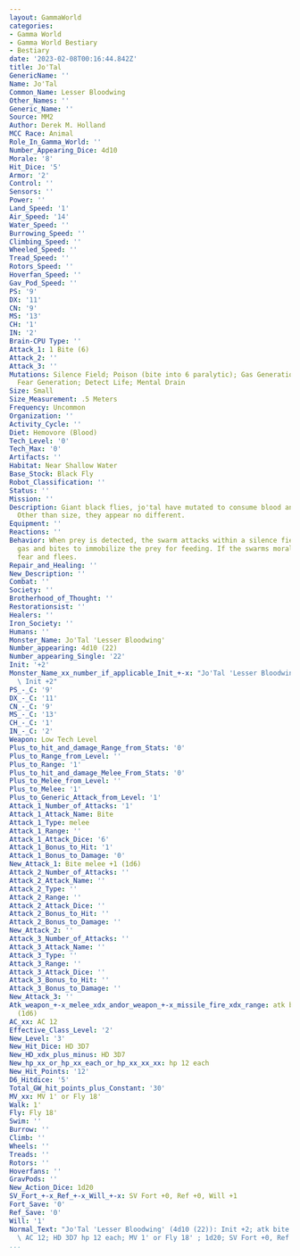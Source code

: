 ```yaml
---
layout: GammaWorld
categories:
- Gamma World
- Gamma World Bestiary
- Bestiary
date: '2023-02-08T00:16:44.842Z'
title: Jo'Tal
GenericName: ''
Name: Jo'Tal
Common_Name: Lesser Bloodwing
Other_Names: ''
Generic_Name: ''
Source: MM2
Author: Derek M. Holland
MCC Race: Animal
Role_In_Gamma_World: ''
Number_Appearing_Dice: 4d10
Morale: '8'
Hit_Dice: '5'
Armor: '2'
Control: ''
Sensors: ''
Power: ''
Land_Speed: '1'
Air_Speed: '14'
Water_Speed: ''
Burrowing_Speed: ''
Climbing_Speed: ''
Wheeled_Speed: ''
Tread_Speed: ''
Rotors_Speed: ''
Hoverfan_Speed: ''
Gav_Pod_Speed: ''
PS: '9'
DX: '11'
CN: '9'
MS: '13'
CH: '1'
IN: '2'
Brain-CPU Type: ''
Attack_1: 1 Bite (6)
Attack_2: ''
Attack_3: ''
Mutations: Silence Field; Poison (bite into 6 paralytic); Gas Generation (blinding);
  Fear Generation; Detect Life; Mental Drain
Size: Small
Size_Measurement: .5 Meters
Frequency: Uncommon
Organization: ''
Activity_Cycle: ''
Diet: Hemovore (Blood)
Tech_Level: '0'
Tech_Max: '0'
Artifacts: ''
Habitat: Near Shallow Water
Base_Stock: Black Fly
Robot_Classification: ''
Status: ''
Mission: ''
Description: Giant black flies, jo'tal have mutated to consume blood and intelligence.
  Other than size, they appear no different.
Equipment: ''
Reactions: ''
Behavior: When prey is detected, the swarm attacks within a silence field. They use
  gas and bites to immobilize the prey for feeding. If the swarms moral fails it generates
  fear and flees.
Repair_and_Healing: ''
New_Description: ''
Combat: ''
Society: ''
Brotherhood_of_Thought: ''
Restorationsist: ''
Healers: ''
Iron_Society: ''
Humans: ''
Monster_Name: Jo'Tal 'Lesser Bloodwing'
Number_appearing: 4d10 (22)
Number_appearing_Single: '22'
Init: '+2'
Monster_Name_xx_number_if_applicable_Init_+-x: "Jo'Tal 'Lesser Bloodwing' (4d10 (22)):\
  \ Init +2"
PS_-_C: '9'
DX_-_C: '11'
CN_-_C: '9'
MS_-_C: '13'
CH_-_C: '1'
IN_-_C: '2'
Weapon: Low Tech Level
Plus_to_hit_and_damage_Range_from_Stats: '0'
Plus_to_Range_from_Level: ''
Plus_to_Range: '1'
Plus_to_hit_and_damage_Melee_From_Stats: '0'
Plus_to_Melee_from_Level: ''
Plus_to_Melee: '1'
Plus_to_Generic_Attack_from_Level: '1'
Attack_1_Number_of_Attacks: '1'
Attack_1_Attack_Name: Bite
Attack_1_Type: melee
Attack_1_Range: ''
Attack_1_Attack_Dice: '6'
Attack_1_Bonus_to_Hit: '1'
Attack_1_Bonus_to_Damage: '0'
New_Attack_1: Bite melee +1 (1d6)
Attack_2_Number_of_Attacks: ''
Attack_2_Attack_Name: ''
Attack_2_Type: ''
Attack_2_Range: ''
Attack_2_Attack_Dice: ''
Attack_2_Bonus_to_Hit: ''
Attack_2_Bonus_to_Damage: ''
New_Attack_2: ''
Attack_3_Number_of_Attacks: ''
Attack_3_Attack_Name: ''
Attack_3_Type: ''
Attack_3_Range: ''
Attack_3_Attack_Dice: ''
Attack_3_Bonus_to_Hit: ''
Attack_3_Bonus_to_Damage: ''
New_Attack_3: ''
Atk_weapon_+-x_melee_xdx_andor_weapon_+-x_missile_fire_xdx_range: atk bite melee +1
  (1d6)
AC_xx: AC 12
Effective_Class_Level: '2'
New_Level: '3'
New_Hit_Dice: HD 3D7
New_HD_xdx_plus_minus: HD 3D7
New_hp_xx_or_hp_xx_each_or_hp_xx_xx_xx: hp 12 each
New_Hit_Points: '12'
D6_Hitdice: '5'
Total_GW_hit_points_plus_Constant: '30'
MV_xx: MV 1' or Fly 18'
Walk: 1'
Fly: Fly 18'
Swim: ''
Burrow: ''
Climb: ''
Wheels: ''
Treads: ''
Rotors: ''
Hoverfans: ''
GravPods: ''
New_Action_Dice: 1d20
SV_Fort_+-x_Ref_+-x_Will_+-x: SV Fort +0, Ref +0, Will +1
Fort_Save: '0'
Ref_Save: '0'
Will: '1'
Normal_Text: "Jo'Tal 'Lesser Bloodwing' (4d10 (22)): Init +2; atk bite melee +1 (1d6);\
  \ AC 12; HD 3D7 hp 12 each; MV 1' or Fly 18' ; 1d20; SV Fort +0, Ref +0, Will +1"
...
```

